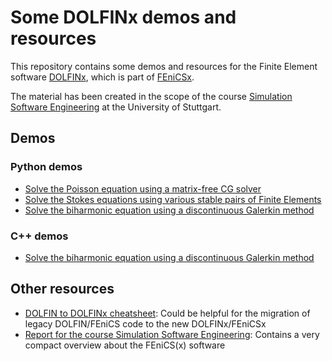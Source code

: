 # Some DOLFINx demos and resources

This repository contains some demos and resources for the Finite Element software [DOLFINx](https://github.com/FEniCS/dolfinx), which is part of [FEniCSx](https://github.com/FEniCS/dolfinx).

The material has been created in the scope of the course [Simulation Software Engineering](https://github.com/Simulation-Software-Engineering) at the University of Stuttgart.

## Demos

### Python demos

- [Solve the Poisson equation using a matrix-free CG solver](python/demo_poisson_matrix_free.ipynb)
- [Solve the Stokes equations using various stable pairs of Finite Elements](python/demo_stokes_stable_pairs.ipynb)
- [Solve the biharmonic equation using a discontinuous Galerkin method](python/demo_biharmonic.ipynb)

### C++ demos

- [Solve the biharmonic equation using a discontinuous Galerkin method](python/demo_biharmonic.ipynb)

## Other resources

- [DOLFIN to DOLFINx cheatsheet](dolfin-dolfinx-cheatsheet.md): Could be helpful for the migration of legacy DOLFIN/FEniCS code to the new DOLFINx/FEniCSx
- [Report for the course Simulation Software Engineering](report): Contains a very compact overview about the FEniCS(x) software
